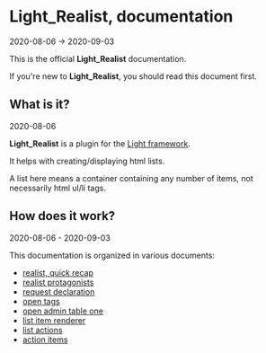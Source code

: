Light_Realist, documentation
=============
2020-08-06 -> 2020-09-03



This is the official **Light_Realist** documentation.

If you're new to **Light_Realist**, you should read this document first.




What is it?
----------
2020-08-06


**Light_Realist** is a plugin for the [Light framework](https://github.com/lingtalfi/Light).

It helps with creating/displaying html lists.

A list here means a container containing any number of items, not necessarily html ul/li tags.



How does it work?
----------
2020-08-06 - 2020-09-03





This documentation is organized in various documents:



- [realist, quick recap](https://github.com/lingtalfi/Light_Realist/blob/master/doc/pages/realist.md)
- [realist protagonists](https://github.com/lingtalfi/Light_Realist/blob/master/doc/pages/realist-protagonists.md)
- [request declaration](https://github.com/lingtalfi/Light_Realist/blob/master/doc/pages/request-declaration.md)
- [open tags](https://github.com/lingtalfi/Light_Realist/blob/master/doc/pages/open-tags.md)
- [open admin table one](https://github.com/lingtalfi/Light_Realist/blob/master/doc/pages/open-admin-table-one.md)
- [list item renderer](https://github.com/lingtalfi/Light_Realist/blob/master/doc/pages/list-item-renderer.md)
- [list actions](https://github.com/lingtalfi/Light_Realist/blob/master/doc/pages/list-actions.md)
- [action items](https://github.com/lingtalfi/Light_Realist/blob/master/doc/pages/action-items.md)

